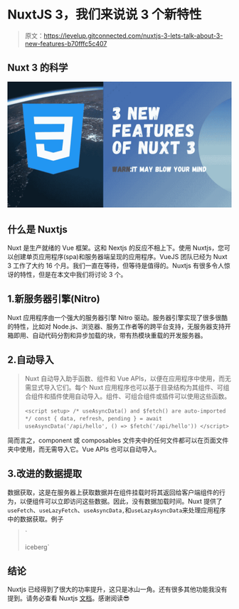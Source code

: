 # NuxtJS 3，我们来说说 3 个新特性

> 原文：<https://levelup.gitconnected.com/nuxtjs-3-lets-talk-about-3-new-features-b70fffc5c407>

## Nuxt 3 的科学

![](img/9552ee1cd1a8c9c032a67fc0b26e9379.png)

## 什么是 Nuxtjs

Nuxt 是生产就绪的 Vue 框架。这和 Nextjs 的反应不相上下。使用 Nuxtjs，您可以创建单页应用程序(spa)和服务器端呈现的应用程序。VueJS 团队已经为 Nuxt 3 工作了大约 16 个月。我们一直在等待，但等待是值得的。Nuxtjs 有很多令人惊讶的特性，但是在本文中我们将讨论 3 个。

## 1.新服务器引擎(Nitro)

Nuxt 应用程序由一个强大的服务器引擎 Nitro 驱动。服务器引擎实现了很多很酷的特性，比如对 Node.js、浏览器、服务工作者等的跨平台支持，无服务器支持开箱即用、自动代码分割和异步加载的块，带有热模块重载的开发服务器。

## 2.自动导入

> Nuxt 自动导入助手函数、组件和 Vue APIs，以便在应用程序中使用，而无需显式导入它们。每个 Nuxt 应用程序也可以基于目录结构为其组件、可组合组件和插件使用自动导入。组件、可组合组件或插件可以使用这些函数。
> 
> `<script setup>
> /* useAsyncData() and $fetch() are auto-imported */
> const { data, refresh, pending } = await useAsyncData('/api/hello', () => $fetch('/api/hello'))
> </script>`

简而言之，component 或 composables 文件夹中的任何文件都可以在页面文件夹中使用，而无需导入它。Vue APIs 也可以自动导入。

## 3.改进的数据提取

数据获取，这是在服务器上获取数据并在组件挂载时将其返回给客户端组件的行为，以便组件可以立即访问这些数据。因此，没有数据加载时间。Nuxt 提供了`useFetch`、`useLazyFetch`、`useAsyncData,`和`useLazyAsyncData`来处理应用程序中的数据获取。例子

> `<script setup>
> const { data } = await useAsyncData('count', () => $fetch('/API/count'))
> </script>
> 
> <template>
> Page visits: {{ data }}
> </template>iceberg`

## 结论

Nuxtjs 已经得到了很大的功率提升，这只是冰山一角。还有很多其他功能我没有提到。请务必查看 Nuxtjs [文档](https://v3.nuxtjs.org/)。感谢阅读😎